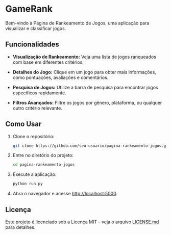 # GameRank

Bem-vindo à Página de Rankeamento de Jogos, uma aplicação para visualizar e classificar jogos.

## Funcionalidades

- **Visualização de Rankeamento:** Veja uma lista de jogos ranqueados com base em diferentes critérios.

- **Detalhes do Jogo:** Clique em um jogo para obter mais informações, como pontuações, avaliações e comentários.

- **Pesquisa de Jogos:** Utilize a barra de pesquisa para encontrar jogos específicos rapidamente.

- **Filtros Avançados:** Filtre os jogos por gênero, plataforma, ou qualquer outro critério relevante.

## Como Usar

1. Clone o repositório:

    ```bash
    git clone https://github.com/seu-usuario/pagina-rankeamento-jogos.git
    ```

2. Entre no diretório do projeto:

    ```bash
    cd pagina-rankeamento-jogos
    ```

3. Execute a aplicação:

    ```bash
    python run.py
    ```

4. Abra o navegador e acesse [http://localhost:5000](http://localhost:5000).

## Licença

Este projeto é licenciado sob a Licença MIT - veja o arquivo [LICENSE.md](LICENSE.md) para detalhes.
